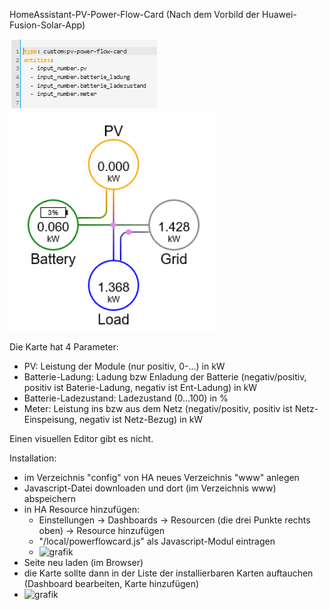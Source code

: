 HomeAssistant-PV-Power-Flow-Card
(Nach dem Vorbild der Huawei-Fusion-Solar-App)

![grafik](Bilder/Params.PNG)
![grafik](Bilder/Flow.PNG)

Die Karte hat 4 Parameter:
- PV: Leistung der Module (nur positiv, 0-...) in kW
- Batterie-Ladung: Ladung bzw Enladung der Batterie (negativ/positiv, positiv ist Baterie-Ladung, negativ ist Ent-Ladung) in kW
- Batterie-Ladezustand: Ladezustand (0...100) in %
- Meter: Leistung ins bzw aus dem Netz  (negativ/positiv, positiv ist Netz-Einspeisung, negativ ist Netz-Bezug) in kW

Einen visuellen Editor gibt es nicht.


Installation:
- im Verzeichnis "config" von HA neues Verzeichnis "www" anlegen
- Javascript-Datei downloaden und dort (im Verzeichnis www) abspeichern
- in HA Resource hinzufügen:
  - Einstellungen -> Dashboards -> Resourcen (die drei Punkte rechts oben) -> Resource hinzufügen
  - "/local/powerflowcard.js" als Javascript-Modul eintragen
  - ![grafik](Resource.PNG)
- Seite neu laden (im Browser)
- die Karte sollte dann in der Liste der installierbaren Karten auftauchen (Dashboard bearbeiten, Karte hinzufügen)
- ![grafik](Card.PNG)






